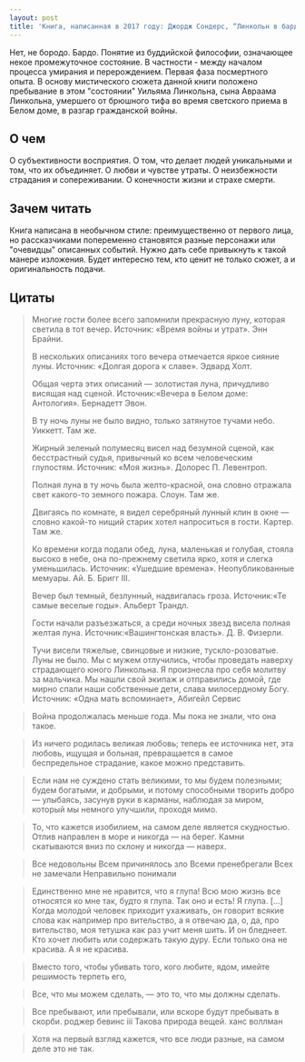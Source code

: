 ```yaml
---
layout: post
title: 'Книга, написанная в 2017 году: Джордж Сондерс, “Линкольн в бардо”'
---
```



Нет, не бородо. Бардо. Понятие из буддийской философии, означающее некое промежуточное состояние. В частности - между началом процесса умирания и перерождением. Первая фаза посмертного опыта. 
В основу мистического сюжета данной книги положено пребывание в этом "состоянии" Уильяма Линкольна, сына Авраама Линкольна, умершего от брюшного тифа во время светского приема в Белом доме, в разгар гражданской войны. 

## О чем
О субъективности восприятия. О том, что делает людей уникальными и том, что их объединяет. О любви и чувстве утраты. О неизбежности страдания и сопереживании. О конечности жизни и страхе смерти.

## Зачем читать
Книга написана в необычном стиле: преимущественно от первого лица, но рассказчиками попеременно становятся разные персонажи или "очевидцы" описанных событий. Нужно дать себе привыкнуть к такой манере изложения. Будет интересно тем, кто ценит не только сюжет, а и оригинальность подачи. 

## Цитаты
>Многие гости более всего запомнили прекрасную луну, которая светила в тот вечер.
>Источник: «Время войны и утрат».
>Энн Брайни.
>
>В нескольких описаниях того вечера отмечается яркое сияние луны.
>Источник: «Долгая дорога к славе».
>Эдвард Холт.
>
>Общая черта этих описаний — золотистая луна, причудливо висящая над сценой.
>Источник:«Вечера в Белом доме: Антология».
>Бернадетт Эвон.
>
>В ту ночь луны не было видно, только затянутое тучами небо.
>Уиккетт. Там же.
>
>Жирный зеленый полумесяц висел над безумной сценой, как бесстрастный судья, привычный ко всем человеческим глупостям.
>Источник: «Моя жизнь».
>Долорес П. Левентроп.
>
>Полная луна в ту ночь была желто-красной, она словно отражала свет какого-то земного пожара.
>Слоун. Там же.
>
>Двигаясь по комнате, я видел серебряный лунный клин в окне — словно какой-то нищий старик хотел напроситься в гости.
>Картер. Там же.
>
>Ко времени когда подали обед, луна, маленькая и голубая, стояла высоко в небе, она по-прежнему светила ярко, хотя и слегка уменьшилась.
>Источник: «Ушедшие времена». Неопубликованные
мемуары. Ай. Б. Бригг III.
>
>Вечер был темный, безлунный, надвигалась гроза.
>Источник:«Те самые веселые годы».
>Альберт Трандл.
>
>Гости начали разъезжаться, а среди ночных звезд висела полная желтая луна.
>Источник:«Вашингтонская власть».
>Д. В. Физерли.
>
>Тучи висели тяжелые, свинцовые и низкие, тускло-розоватые. Луны не было. Мы с мужем отлучились, чтобы проведать наверху страдающего юного Линкольна. Я произнесла про себя молитву за мальчика. Мы нашли свой экипаж и отправились домой, где мирно спали наши собственные дети, слава милосердному Богу.
>Источник: «Одна мать вспоминает»,
>Абигейл Сервис

>Война продолжалась меньше года. Мы пока не знали, что она такое.

>Из ничего родилась великая любовь; теперь ее источника нет, эта любовь, ищущая и больная, превращается в самое беспредельное страдание, какое можно представить.

>Если нам не суждено стать великими, то мы будем полезными; будем богатыми, и добрыми, и потому способными творить добро — улыбаясь, засунув руки в карманы, наблюдая за миром, который мы немного улучшили, проходя мимо.

>То, что кажется изобилием, на самом деле является скудностью. Отлив направлен в море и никогда — на берег. Камни скатываются вниз по склону и никогда — наверх.

>Все недовольны Всем причинялось зло Всеми пренебрегали Всех не замечали Неправильно понимали

>Единственно мне не нравится, что я глупа! Всю мою жизнь все относятся ко мне так, будто я глупа. Так оно и есть! Я глупа. [...] Когда молодой человек приходит ухаживать, он говорит всякие слова как например про вительство, а я отвечаю да, о, да, про вительство, моя тетушка как раз учит меня шить. И он бледнеет. Кто хочет любить или содержать такую дуру. Если только она не красива. А я не красива.

>Вместо того, чтобы убивать того, кого любите, ядом, имейте решимость терпеть его,

>Все, что мы можем сделать, — это то, что мы должны сделать.

>Все пребывают, или пребывали, или вскоре будут пребывать в скорби.
роджер бевинс iii
Такова природа вещей.
ханс воллман

>Хотя на первый взгляд кажется, что все люди разные, на самом деле это не так.

